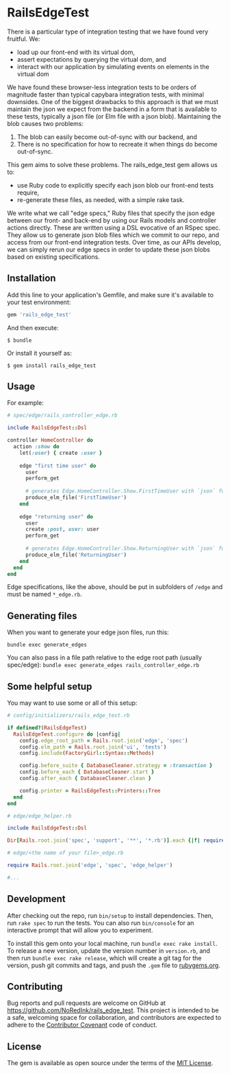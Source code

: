 # RailsEdgeTest

There is a particular type of integration testing that we have found very fruitful. We:
- load up our front-end with its virtual dom, 
- assert expectations by querying the virtual dom, and 
- interact with our application by simulating events on elements in the virtual dom

We have found these browser-less integration tests to be orders of magnitude faster than typical capybara integration tests, with minimal downsides. One of the biggest drawbacks to this approach is that we must maintain the json we expect from the backend in a form that is available to these tests, typically a json file (or Elm file with a json blob). Maintaining the blob causes two problems:
1. The blob can easily become out-of-sync with our backend, and 
2. There is no specification for how to recreate it when things do become out-of-sync.

This gem aims to solve these problems. The rails_edge_test gem allows us to:
- use Ruby code to explicitly specify each json blob our front-end tests require, 
- re-generate these files, as needed, with a simple rake task.

We write what we call "edge specs," Ruby files that specify the json edge between our front- and back-end by using our Rails models and controller actions directly. These are written using a DSL evocative of an RSpec spec. They allow us to generate json blob files which we commit to our repo, and access from our front-end integration tests. Over time, as our APIs develop, we can simply rerun our edge specs in order to update these json blobs based on existing specifications.


## Installation

Add this line to your application's Gemfile, and make sure it's available to your test environment:

```ruby
gem 'rails_edge_test'
```

And then execute:

    $ bundle

Or install it yourself as:

    $ gem install rails_edge_test

## Usage

For example:

```ruby
# spec/edge/rails_controller_edge.rb

include RailsEdgeTest::Dsl

controller HomeController do
  action :show do
    let(:user) { create :user }
    
    edge "first time user" do
      user
      perform_get
      
      # generates Edge.HomeController.Show.FirstTimeUser with `json` function
      produce_elm_file('FirstTimeUser') 
    end
    
    edge "returning user" do
      user
      create :post, user: user
      perform_get
      
      # generates Edge.HomeController.Show.ReturningUser with `json` function
      produce_elm_file('ReturningUser') 
    end
  end
end
```

Edge specifications, like the above, should be put in subfolders of `/edge` and must be named `*_edge.rb`.

## Generating files

When you want to generate your edge json files, run this:

`bundle exec generate_edges`

You can also pass in a file path relative to the edge root path (usually spec/edge):
`bundle exec generate_edges rails_controller_edge.rb`

## Some helpful setup

You may want to use some or all of this setup:

```ruby
# config/initializers/rails_edge_test.rb

if defined?(RailsEdgeTest)
  RailsEdgeTest.configure do |config|
    config.edge_root_path = Rails.root.join('edge', 'spec')
    config.elm_path = Rails.root.join('ui', 'tests')
    config.include(FactoryGirl::Syntax::Methods)

    config.before_suite { DatabaseCleaner.strategy = :transaction }
    config.before_each { DatabaseCleaner.start }
    config.after_each { DatabaseCleaner.clean }

    config.printer = RailsEdgeTest::Printers::Tree
  end
end
```

```ruby
# edge/edge_helper.rb

include RailsEdgeTest::Dsl

Dir[Rails.root.join('spec', 'support', '**', '*.rb')].each {|f| require f}
```

```ruby
# edge/<the name of your file>_edge.rb

require Rails.root.join('edge', 'spec', 'edge_helper')

#...
```


## Development

After checking out the repo, run `bin/setup` to install dependencies. Then, run `rake spec` to run the tests. You can also run `bin/console` for an interactive prompt that will allow you to experiment.

To install this gem onto your local machine, run `bundle exec rake install`. To release a new version, update the version number in `version.rb`, and then run `bundle exec rake release`, which will create a git tag for the version, push git commits and tags, and push the `.gem` file to [rubygems.org](https://rubygems.org).

## Contributing

Bug reports and pull requests are welcome on GitHub at https://github.com/NoRedInk/rails_edge_test. This project is intended to be a safe, welcoming space for collaboration, and contributors are expected to adhere to the [Contributor Covenant](http://contributor-covenant.org) code of conduct.


## License

The gem is available as open source under the terms of the [MIT License](http://opensource.org/licenses/MIT).

